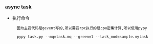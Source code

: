### async task ###

- 执行命令
		
		因为主要代码是gevent写的,所以需要rpc执行的是cpu密集计算,所以使用pypy

		pypy task.py --mq=task.mq --green=1 --task_mod=sample.mytask